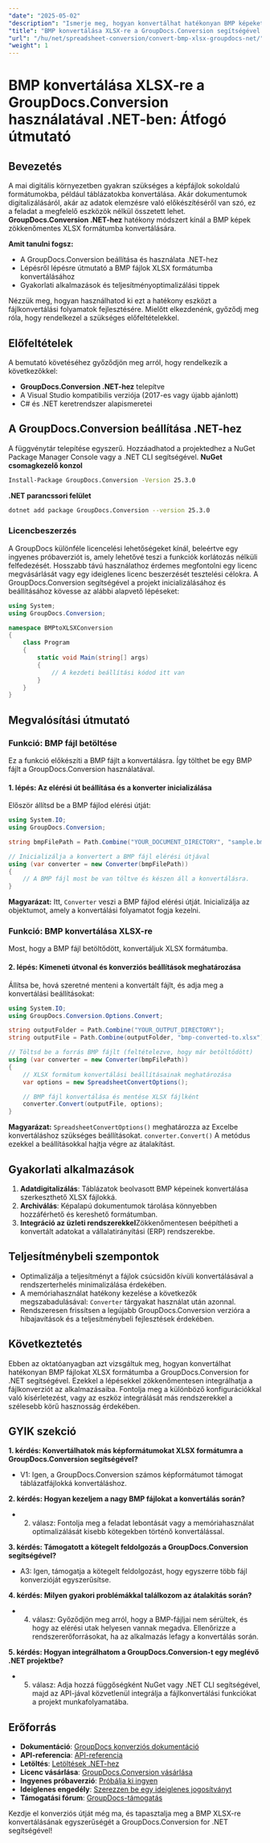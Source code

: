 ```yaml
---
"date": "2025-05-02"
"description": "Ismerje meg, hogyan konvertálhat hatékonyan BMP képeket XLSX táblázatokká a GroupDocs.Conversion for .NET segítségével. Kövesse ezt a lépésről lépésre szóló útmutatót a fájlkonvertálási folyamatok egyszerűsítéséhez."
"title": "BMP konvertálása XLSX-re a GroupDocs.Conversion segítségével .NET-ben – Átfogó útmutató"
"url": "/hu/net/spreadsheet-conversion/convert-bmp-xlsx-groupdocs-net/"
"weight": 1
---
```


# BMP konvertálása XLSX-re a GroupDocs.Conversion használatával .NET-ben: Átfogó útmutató
## Bevezetés
A mai digitális környezetben gyakran szükséges a képfájlok sokoldalú formátumokba, például táblázatokba konvertálása. Akár dokumentumok digitalizálásáról, akár az adatok elemzésre való előkészítéséről van szó, ez a feladat a megfelelő eszközök nélkül összetett lehet. **GroupDocs.Conversion .NET-hez** hatékony módszert kínál a BMP képek zökkenőmentes XLSX formátumba konvertálására.

**Amit tanulni fogsz:**
- A GroupDocs.Conversion beállítása és használata .NET-hez
- Lépésről lépésre útmutató a BMP fájlok XLSX formátumba konvertálásához
- Gyakorlati alkalmazások és teljesítményoptimalizálási tippek

Nézzük meg, hogyan használhatod ki ezt a hatékony eszközt a fájlkonvertálási folyamatok fejlesztésére. Mielőtt elkezdenénk, győződj meg róla, hogy rendelkezel a szükséges előfeltételekkel.
## Előfeltételek
A bemutató követéséhez győződjön meg arról, hogy rendelkezik a következőkkel:
- **GroupDocs.Conversion .NET-hez** telepítve
- A Visual Studio kompatibilis verziója (2017-es vagy újabb ajánlott)
- C# és .NET keretrendszer alapismeretei
## A GroupDocs.Conversion beállítása .NET-hez
A függvénytár telepítése egyszerű. Hozzáadhatod a projektedhez a NuGet Package Manager Console vagy a .NET CLI segítségével.
**NuGet csomagkezelő konzol**
```bash
Install-Package GroupDocs.Conversion -Version 25.3.0
```
**.NET parancssori felület**
```bash
dotnet add package GroupDocs.Conversion --version 25.3.0
```
### Licencbeszerzés
A GroupDocs különféle licencelési lehetőségeket kínál, beleértve egy ingyenes próbaverziót is, amely lehetővé teszi a funkciók korlátozás nélküli felfedezését. Hosszabb távú használathoz érdemes megfontolni egy licenc megvásárlását vagy egy ideiglenes licenc beszerzését tesztelési célokra.
A GroupDocs.Conversion segítségével a projekt inicializálásához és beállításához kövesse az alábbi alapvető lépéseket:
```csharp
using System;
using GroupDocs.Conversion;

namespace BMPtoXLSXConversion
{
    class Program
    {
        static void Main(string[] args)
        {
            // A kezdeti beállítási kódod itt van
        }
    }
}
```
## Megvalósítási útmutató
### Funkció: BMP fájl betöltése
Ez a funkció előkészíti a BMP fájlt a konvertálásra. Így tölthet be egy BMP fájlt a GroupDocs.Conversion használatával.
#### 1. lépés: Az elérési út beállítása és a konverter inicializálása
Először állítsd be a BMP fájlod elérési útját:
```csharp
using System.IO;
using GroupDocs.Conversion;

string bmpFilePath = Path.Combine("YOUR_DOCUMENT_DIRECTORY", "sample.bmp");

// Inicializálja a konvertert a BMP fájl elérési útjával
using (var converter = new Converter(bmpFilePath))
{
    // A BMP fájl most be van töltve és készen áll a konvertálásra.
}
```
**Magyarázat:**
Itt, `Converter` veszi a BMP fájlod elérési útját. Inicializálja az objektumot, amely a konvertálási folyamatot fogja kezelni.
### Funkció: BMP konvertálása XLSX-re
Most, hogy a BMP fájl betöltődött, konvertáljuk XLSX formátumba.
#### 2. lépés: Kimeneti útvonal és konverziós beállítások meghatározása
Állítsa be, hová szeretné menteni a konvertált fájlt, és adja meg a konvertálási beállításokat:
```csharp
using System.IO;
using GroupDocs.Conversion.Options.Convert;

string outputFolder = Path.Combine("YOUR_OUTPUT_DIRECTORY");
string outputFile = Path.Combine(outputFolder, "bmp-converted-to.xlsx");

// Töltsd be a forrás BMP fájlt (feltételezve, hogy már betöltődött)
using (var converter = new Converter(bmpFilePath))
{
    // XLSX formátum konvertálási beállításainak meghatározása
    var options = new SpreadsheetConvertOptions();

    // BMP fájl konvertálása és mentése XLSX fájlként
    converter.Convert(outputFile, options);
}
```
**Magyarázat:**
`SpreadsheetConvertOptions()` meghatározza az Excelbe konvertáláshoz szükséges beállításokat. `converter.Convert()` A metódus ezekkel a beállításokkal hajtja végre az átalakítást.
## Gyakorlati alkalmazások
1. **Adatdigitalizálás**: Táblázatok beolvasott BMP képeinek konvertálása szerkeszthető XLSX fájlokká.
2. **Archiválás**: Képalapú dokumentumok tárolása könnyebben hozzáférhető és kereshető formátumban.
3. **Integráció az üzleti rendszerekkel**Zökkenőmentesen beépítheti a konvertált adatokat a vállalatirányítási (ERP) rendszerekbe.
## Teljesítménybeli szempontok
- Optimalizálja a teljesítményt a fájlok csúcsidőn kívüli konvertálásával a rendszerterhelés minimalizálása érdekében.
- A memóriahasználat hatékony kezelése a következők megszabadulásával: `Converter` tárgyakat használat után azonnal.
- Rendszeresen frissítsen a legújabb GroupDocs.Conversion verzióra a hibajavítások és a teljesítménybeli fejlesztések érdekében.
## Következtetés
Ebben az oktatóanyagban azt vizsgáltuk meg, hogyan konvertálhat hatékonyan BMP fájlokat XLSX formátumba a GroupDocs.Conversion for .NET segítségével. Ezekkel a lépésekkel zökkenőmentesen integrálhatja a fájlkonverziót az alkalmazásaiba. Fontolja meg a különböző konfigurációkkal való kísérletezést, vagy az eszköz integrálását más rendszerekkel a szélesebb körű hasznosság érdekében.
## GYIK szekció

**1. kérdés: Konvertálhatok más képformátumokat XLSX formátumra a GroupDocs.Conversion segítségével?**

- V1: Igen, a GroupDocs.Conversion számos képformátumot támogat táblázatfájlokká konvertáláshoz.

**2. kérdés: Hogyan kezeljem a nagy BMP fájlokat a konvertálás során?**

- 2. válasz: Fontolja meg a feladat lebontását vagy a memóriahasználat optimalizálását kisebb kötegekben történő konvertálással.

**3. kérdés: Támogatott a kötegelt feldolgozás a GroupDocs.Conversion segítségével?**

- A3: Igen, támogatja a kötegelt feldolgozást, hogy egyszerre több fájl konverzióját egyszerűsítse.

**4. kérdés: Milyen gyakori problémákkal találkozom az átalakítás során?**

- 4. válasz: Győződjön meg arról, hogy a BMP-fájljai nem sérültek, és hogy az elérési utak helyesen vannak megadva. Ellenőrizze a rendszererőforrásokat, ha az alkalmazás lefagy a konvertálás során.

**5. kérdés: Hogyan integrálhatom a GroupDocs.Conversion-t egy meglévő .NET projektbe?**

- 5. válasz: Adja hozzá függőségként NuGet vagy .NET CLI segítségével, majd az API-jával közvetlenül integrálja a fájlkonvertálási funkciókat a projekt munkafolyamatába.

## Erőforrás
- **Dokumentáció**: [GroupDocs konverziós dokumentáció](https://docs.groupdocs.com/conversion/net/)
- **API-referencia**: [API-referencia](https://reference.groupdocs.com/conversion/net/)
- **Letöltés**: [Letöltések .NET-hez](https://releases.groupdocs.com/conversion/net/)
- **Licenc vásárlása**: [GroupDocs.Conversion vásárlása](https://purchase.groupdocs.com/buy)
- **Ingyenes próbaverzió**: [Próbálja ki ingyen](https://releases.groupdocs.com/conversion/net/)
- **Ideiglenes engedély**: [Szerezzen be egy ideiglenes jogosítványt](https://purchase.groupdocs.com/temporary-license/)
- **Támogatási fórum**: [GroupDocs-támogatás](https://forum.groupdocs.com/c/conversion/10)

Kezdje el konverziós útját még ma, és tapasztalja meg a BMP XLSX-re konvertálásának egyszerűségét a GroupDocs.Conversion for .NET segítségével!